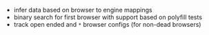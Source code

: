 - infer data based on browser to engine mappings
- binary search for first browser with support based on polyfill tests
- track open ended and `*` browser configs (for non-dead browsers)
